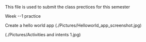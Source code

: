 This file is used to submit the class prectices for this semester 

Week --1 practice 

Create a hello world app 
(./Pictures/Helloworld_app_screenshot.jpg)

(./Pictures/Activities and intents 1.jpg)